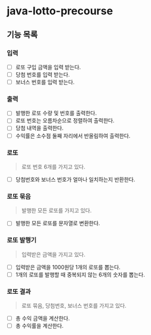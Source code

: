 # java-lotto-precourse
## 기능 목록

### 입력
- [ ] 로또 구입 금액을 입력 받는다.
- [ ] 당첨 번호를 입력 받는다.
- [ ] 보너스 번호를 입력 받는다.

### 출력
- [ ] 발행한 로또 수량 및 번호를 출력한다.
- [ ] 로또 번호는 오름차순으로 정렬하여 출력한다.
- [ ] 당첨 내역을 출력한다.
- [ ] 수익률은 소수점 둘째 자리에서 반올림하여 출력한다.

### 로또
> 로또 번호 6개를 가지고 있다.
- [ ] 당첨번호와 보너스 번호가 얼마나 일치하는지 반환한다.

### 로또 묶음
> 발행한 모든 로또를 가지고 있다.
- [ ] 발행한 모든 로또를 문자열로 변환한다.

### 로또 발행기
> 입력받은 금액을 가지고 있다.
- [ ] 입력받은 금액을 1000원당 1개의 로또를 뽑는다.
- [ ] 1개의 로또를 발행할 때 중복되지 않는 6개의 숫자를 뽑는다.

### 로또 결과
> 로또 묶음, 당첨번호, 보너스 번호를 가지고 있다.
- [ ] 총 수익 금액을 계산한다.
- [ ] 총 수익률을 계산한다.